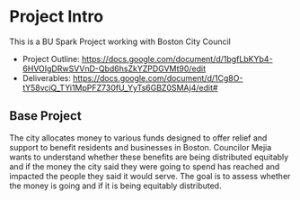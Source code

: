 # Project Intro

This is a BU Spark Project working with Boston City Council

- Project Outline: https://docs.google.com/document/d/1bgfLbKYb4-6HVOIgDRwSVVnD-Qbd6hsZkYZPDGVMt90/edit
- Deliverables: https://docs.google.com/document/d/1Cg8O-tY58vciQ_TYi1MpPFZ730fU_YyTs6GBZ0SMAj4/edit#

## Base Project
The city allocates money to various funds designed to offer relief and support to benefit residents and businesses in Boston. Councilor Mejia wants to understand whether these benefits are being distributed equitably and if the money the city said they were going to spend has reached and impacted the people they said it would serve. The goal is to assess whether the money is going and if it is being equitably distributed. 